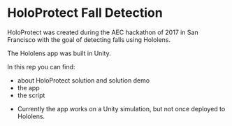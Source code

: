# HoloProtect Fall Detection

HoloProtect was created during the AEC hackathon of 2017 in San Francisco with the goal of detecting falls using Hololens.

The Hololens app was built in Unity.

In this rep you can find:
- about HoloProtect solution and solution demo
- the app
- the script 

* Currently the app works on a Unity simulation, but not once deployed to Hololens.
